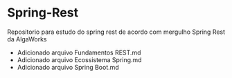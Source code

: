 # Spring-Rest

Repositorio para estudo do spring rest de acordo com mergulho Spring Rest da AlgaWorks

  - Adicionado arquivo Fundamentos REST.md
  - Adicionado arquivo Ecossistema Spring.md
  - Adicionado arquivo Spring Boot.md
